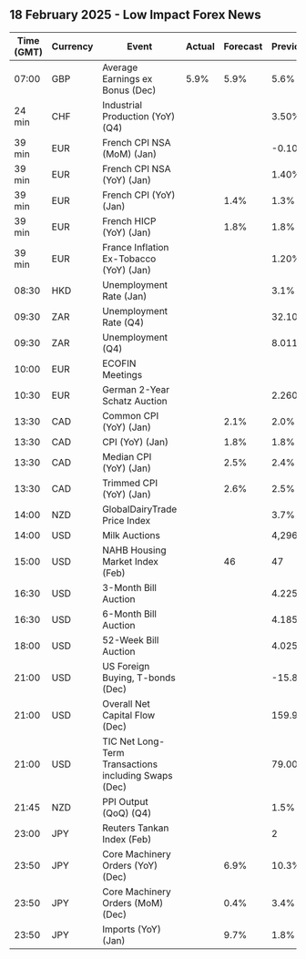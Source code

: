 ## 18 February 2025 - Low Impact Forex News

| Time (GMT) | Currency | Event | Actual | Forecast | Previous |
|------|----------|-------|--------|----------|----------|
| 07:00 | GBP | Average Earnings ex Bonus (Dec) | 5.9% | 5.9% | 5.6% |
| 24 min | CHF | Industrial Production (YoY) (Q4) |  |  | 3.50% |
| 39 min | EUR | French CPI NSA (MoM) (Jan) |  |  | -0.10% |
| 39 min | EUR | French CPI NSA (YoY) (Jan) |  |  | 1.40% |
| 39 min | EUR | French CPI (YoY) (Jan) |  | 1.4% | 1.3% |
| 39 min | EUR | French HICP (YoY) (Jan) |  | 1.8% | 1.8% |
| 39 min | EUR | France Inflation Ex-Tobacco (YoY) (Jan) |  |  | 1.20% |
| 08:30 | HKD | Unemployment Rate (Jan) |  |  | 3.1% |
| 09:30 | ZAR | Unemployment Rate (Q4) |  |  | 32.10% |
| 09:30 | ZAR | Unemployment (Q4) |  |  | 8.011M |
| 10:00 | EUR | ECOFIN Meetings |  |  |  |
| 10:30 | EUR | German 2-Year Schatz Auction |  |  | 2.260% |
| 13:30 | CAD | Common CPI (YoY) (Jan) |  | 2.1% | 2.0% |
| 13:30 | CAD | CPI (YoY) (Jan) |  | 1.8% | 1.8% |
| 13:30 | CAD | Median CPI (YoY) (Jan) |  | 2.5% | 2.4% |
| 13:30 | CAD | Trimmed CPI (YoY) (Jan) |  | 2.6% | 2.5% |
| 14:00 | NZD | GlobalDairyTrade Price Index |  |  | 3.7% |
| 14:00 | USD | Milk Auctions |  |  | 4,296.0 |
| 15:00 | USD | NAHB Housing Market Index (Feb) |  | 46 | 47 |
| 16:30 | USD | 3-Month Bill Auction |  |  | 4.225% |
| 16:30 | USD | 6-Month Bill Auction |  |  | 4.185% |
| 18:00 | USD | 52-Week Bill Auction |  |  | 4.025% |
| 21:00 | USD | US Foreign Buying, T-bonds (Dec) |  |  | -15.80B |
| 21:00 | USD | Overall Net Capital Flow (Dec) |  |  | 159.90B |
| 21:00 | USD | TIC Net Long-Term Transactions including Swaps (Dec) |  |  | 79.00B |
| 21:45 | NZD | PPI Output (QoQ) (Q4) |  |  | 1.5% |
| 23:00 | JPY | Reuters Tankan Index (Feb) |  |  | 2 |
| 23:50 | JPY | Core Machinery Orders (YoY) (Dec) |  | 6.9% | 10.3% |
| 23:50 | JPY | Core Machinery Orders (MoM) (Dec) |  | 0.4% | 3.4% |
| 23:50 | JPY | Imports (YoY) (Jan) |  | 9.7% | 1.8% |
